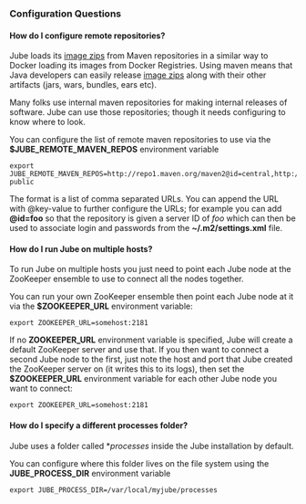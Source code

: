 ### Configuration Questions

#### How do I configure remote repositories?

Jube loads its [image zips](imageZips.html) from Maven repositories in a similar way to Docker loading its images from Docker Registries. Using maven means that Java developers can easily release [image zips](imageZips.html) along with their other artifacts (jars, wars, bundles, ears etc).

Many folks use internal maven repositories for making internal releases of software. Jube can use those repositories; though it needs configuring to know where to look.

You can configure the list of remote maven repositories to use via the **$JUBE_REMOTE_MAVEN_REPOS** environment variable

    export JUBE_REMOTE_MAVEN_REPOS=http://repo1.maven.org/maven2@id=central,http://repository.jboss.org/nexus/content/groups/public@id=jboss-public

The format is a list of comma separated URLs. You can append the URL with @key-value to further configure the URLs; for example you can add **@id=foo** so that the repository is given a server ID of _foo_ which can then be used to associate login and passwords from the **~/.m2/settings.xml** file.

#### How do I run Jube on multiple hosts?

To run Jube on multiple hosts you just need to point each Jube node at the ZooKeeper ensemble to use to connect all the nodes together.

You can run your own ZooKeeper ensemble then point each Jube node at it via the **$ZOOKEEPER_URL** environment variable:

    export ZOOKEEPER_URL=somehost:2181

If no **ZOOKEEPER_URL** environment variable is specified, Jube will create a default ZooKeeper server and use that. If you then want to connect a second Jube node to the first, just note the host and port that Jube created the ZooKeeper server on (it writes this to its logs), then set the **$ZOOKEEPER_URL** environment variable for each other Jube node you want to connect:

    export ZOOKEEPER_URL=somehost:2181

#### How do I specify a different **processes** folder?

Jube uses a folder called **processes* inside the Jube installation by default.

You can configure where this folder lives on the file system using the **JUBE_PROCESS_DIR** environment variable

    export JUBE_PROCESS_DIR=/var/local/myjube/processes


